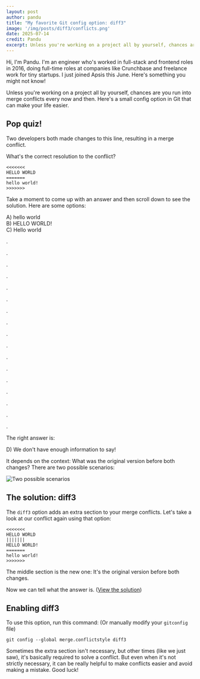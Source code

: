 ```yaml
---
layout: post
author: pandu
title: "My favorite Git config option: diff3"
image: '/img/posts/diff3/conflicts.png'
date: 2025-07-14
credit: Pandu
excerpt: Unless you're working on a project all by yourself, chances are you run into merge conflicts every now and then. Here's a small config option in Git that can make your life easier.
---
```


Hi, I'm Pandu. I'm an engineer who's worked in full-stack and frontend roles in 2016, doing full-time roles at companies like Crunchbase and freelance work for tiny startups. I just joined Apsis this June. Here's something you might not know!

Unless you're working on a project all by yourself, chances are you run into merge conflicts every now and then. Here's a small config option in Git that can make your life easier.

## Pop quiz!

Two developers both made changes to this line, resulting in a merge conflict.

What's the correct resolution to the conflict?

```
<<<<<<<
HELLO WORLD
=======
hello world!
>>>>>>>
```

Take a moment to come up with an answer and then scroll down to see the solution. Here are some options:

A) hello world  
B) HELLO WORLD!  
C) Hello world

.

.

.

.

.

.

.

.

.

.

.

.

.

.

.

.

.

The right answer is:

D) We don't have enough information to say!

It depends on the context: What was the original version before both changes? There are two possible scenarios:

<img src="/img/posts/diff3/diff3.png" alt="Two possible scenarios">

## The solution: diff3

The `diff3` option adds an extra section to your merge conflicts. Let's take a look at our conflict again using that option:

```
<<<<<<<
HELLO WORLD
|||||||
HELLO WORLD!
=======
hello world!
>>>>>>>
```

The middle section is the new one: It's the original version before both changes.

Now we can tell what the answer is. ([View the solution][solution])

## Enabling diff3

To use this option, run this command: (Or manually modify your `gitconfig` file)

```
git config --global merge.conflictstyle diff3
```

Sometimes the extra section isn't necessary, but other times (like we just saw), it's basically required to solve a conflict. But even when it's not strictly necessary, it can be really helpful to make conflicts easier and avoid making a mistake. Good luck!


[solution]: https://pastebin.com/raw/0W0nKDj2
